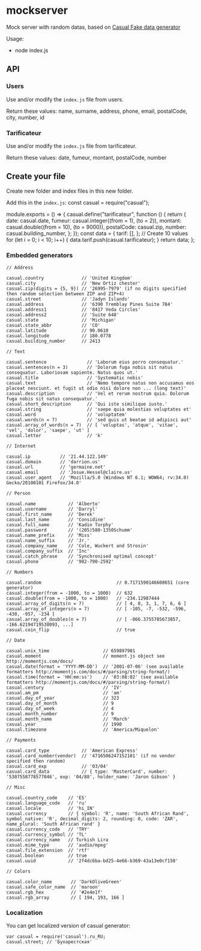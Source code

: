 # mockserver

Mock server with random datas, based on [Casual Fake data generator](https://www.npmjs.com/package/casual)

Usage: 
- node index.js

## API

### Users

Use and/or modify the `index.js` file from users.

Return these values: name, surname, address, phone, email, postalCode, city, number, id
 
### Tarificateur
Use and/or modify the `index.js` file from tarificateur.

Return these values: date, fumeur, montant, postalCode, number
 

## Create your file

Create new folder and index files in this new folder.

Add this in the `index.js`:
  const casual = require("casual");

  module.exports = () => {
    casual.define("tarificateur", function () {
      return {
        date: casual.date,
        fumeur: casual.integer((from = 1), (to = 2)),
        montant: casual.double((from = 10), (to = 9000)),
        postalCode: casual.zip,
        number: casual.building_number,
      };
    });
    const data = {
      tarif: [],
    };
    // Create 10 values
    for (let i = 0; i < 10; i++) {
      data.tarif.push(casual.tarificateur);
    }
    return data;
  };

### Embedded generators

    // Address

    casual.country              // 'United Kingdom'
    casual.city                 // 'New Ortiz chester'
    casual.zip(digits = {5, 9}) // '26995-7979' (if no digits specified then random selection between ZIP and ZIP+4)
    casual.street               // 'Jadyn Islands'
    casual.address              // '6390 Tremblay Pines Suite 784'
    casual.address1             // '8417 Veda Circles'
    casual.address2             // 'Suite 648'
    casual.state                // 'Michigan'
    casual.state_abbr           // 'CO'
    casual.latitude             // 90.0610
    casual.longitude            // 180.0778
    casual.building_number      // 2413

    // Text

    casual.sentence               // 'Laborum eius porro consequatur.'
    casual.sentences(n = 3)       // 'Dolorum fuga nobis sit natus consequatur. Laboriosam sapiente. Natus quos ut.'
    casual.title                  // 'Systematic nobis'
    casual.text                   // 'Nemo tempore natus non accusamus eos placeat nesciunt. et fugit ut odio nisi dolore non ... (long text)'
    casual.description            // 'Vel et rerum nostrum quia. Dolorum fuga nobis sit natus consequatur.'
    casual.short_description      // 'Qui iste similique iusto.'
    casual.string                 // 'saepe quia molestias voluptates et'
    casual.word                   // 'voluptatem'
    casual.words(n = 7)           // 'sed quis ut beatae id adipisci aut'
    casual.array_of_words(n = 7)  // [ 'voluptas', 'atque', 'vitae', 'vel', 'dolor', 'saepe', 'ut' ]
    casual.letter                 // 'k'

    // Internet

    casual.ip           // '21.44.122.149'
    casual.domain       // 'darrion.us'
    casual.url          // 'germaine.net'
    casual.email        // 'Josue.Hessel@claire.us'
    casual.user_agent   // 'Mozilla/5.0 (Windows NT 6.1; WOW64; rv:34.0) Gecko/20100101 Firefox/34.0'

    // Person

    casual.name            // 'Alberto'
    casual.username        // 'Darryl'
    casual.first_name      // 'Derek'
    casual.last_name       // 'Considine'
    casual.full_name       // 'Kadin Torphy'
    casual.password        // '(205)580-1350Schumm'
    casual.name_prefix     // 'Miss'
    casual.name_suffix     // 'Jr.'
    casual.company_name    // 'Cole, Wuckert and Strosin'
    casual.company_suffix  // 'Inc'
    casual.catch_phrase    // 'Synchronised optimal concept'
    casual.phone           // '982-790-2592'

    // Numbers

    casual.random                            // 0.7171590146608651 (core generator)
    casual.integer(from = -1000, to = 1000)  // 632
    casual.double(from = -1000, to = 1000)   // -234.12987444
    casual.array_of_digits(n = 7)            // [ 4, 8, 3, 1, 7, 6, 6 ]
    casual.array_of_integers(n = 7)          // [ -105, -7, -532, -596, -430, -957, -234 ]
    casual.array_of_doubles(n = 7)           // [ -866.3755785673857, -166.62194719538093, ...]
    casual.coin_flip                         // true

    // Date

    casual.unix_time                    // 659897901
    casual.moment                       // moment.js object see http://momentjs.com/docs/
    casual.date(format = 'YYYY-MM-DD')  // '2001-07-06' (see available formatters http://momentjs.com/docs/#/parsing/string-format/)
    casual.time(format = 'HH:mm:ss')    // '03:08:02' (see available formatters http://momentjs.com/docs/#/parsing/string-format/)
    casual.century                      // 'IV'
    casual.am_pm                        // 'am'
    casual.day_of_year                  // 323
    casual.day_of_month                 // 9
    casual.day_of_week                  // 4
    casual.month_number                 // 9
    casual.month_name                   // 'March'
    casual.year                         // 1990
    casual.timezone                     // 'America/Miquelon'

    // Payments

    casual.card_type            // 'American Express'
    casual.card_number(vendor)  // '4716506247152101' (if no vendor specified then random)
    casual.card_exp             // '03/04'
    casual.card_data            // { type: 'MasterCard', number: '5307558778577046', exp: '04/88', holder_name: 'Jaron Gibson' }

    // Misc

    casual.country_code    // 'ES'
    casual.language_code   // 'ru'
    casual.locale          // 'hi_IN'
    casual.currency        // { symbol: 'R', name: 'South African Rand', symbol_native: 'R', decimal_digits: 2, rounding: 0, code: 'ZAR', name_plural: 'South African rand' }		
    casual.currency_code   // 'TRY'
    casual.currency_symbol // 'TL'
    casual.currency_name   // Turkish Lira
    casual.mime_type       // 'audio/mpeg'
    casual.file_extension  // 'rtf'
    casual.boolean         // true
    casual.uuid            // '2f4dc6ba-bd25-4e66-b369-43a13e0cf150'

    // Colors

    casual.color_name       // 'DarkOliveGreen'
    casual.safe_color_name  // 'maroon'
    casual.rgb_hex          // '#2e4e1f'
    casual.rgb_array        // [ 194, 193, 166 ]

### Localization

You can get localized version of casual generator:

    var casual = require('casual').ru_RU;
    casual.street; // 'Бухарестская'

